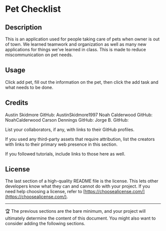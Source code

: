 # Pet Checklist

## Description
This is an application used for people taking care of pets when owner is out of town. We learned teamwork and organization as well as many new applications 
for things we've learned in class. This is made to reduce miscommunication on pet needs.

## Usage

Click add pet, fill out the information on the pet, then click the add task and what needs to be done.

## Credits

Austin Skidmore  GitHub: AustinSkidmore1997
Noah Calderwood  GitHub: NoahCalderwood
Carson Dennings  GitHub:
Jorge B.  GitHub:


List your collaborators, if any, with links to their GitHub profiles.

If you used any third-party assets that require attribution, list the creators with links to their primary web presence in this section.

If you followed tutorials, include links to those here as well.

## License

The last section of a high-quality README file is the license. This lets other developers know what they can and cannot do with your project. If you need help choosing a license, refer to [https://choosealicense.com/](https://choosealicense.com/).

---

🏆 The previous sections are the bare minimum, and your project will ultimately determine the content of this document. You might also want to consider adding the following sections.

